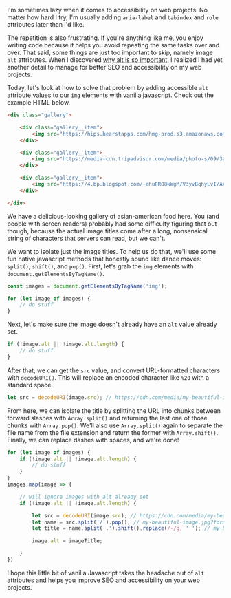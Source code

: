 <meta name="categories" content="javascript, html, accessibility" />
<meta name="media" content="/_assets/media/polaroids.jpg" />
<meta name="created" content="Tue Feb 11 2020" />

I'm sometimes lazy when it comes to accessibility on web projects. No matter how hard I try, I'm usually adding `aria-label` and `tabindex` and `role` attributes later than I'd like.

The repetition is also frustrating. If you're anything like me, you enjoy writing code because it helps you avoid repeating the same tasks over and over. That said, some things are just too important to skip, namely image `alt` attributes. When I discovered [why alt is so important](https://moz.com/learn/seo/alt-text), I realized I had yet another detail to manage for better SEO and accessibility on my web projects.

Today, let's look at how to solve that problem by adding accessible `alt` attribute values to our `img` elements with vanilla javascript. Check out the example HTML below.

```html
<div class="gallery">

    <div class="gallery__item">
        <img src="https://hips.hearstapps.com/hmg-prod.s3.amazonaws.com/_images/wboc-2-media-approved-preview-1521054875.jpeg?crop=1.00xw:0.870xh;0,0.130xh&resize=1080:*">
    </div>

    <div class="gallery__item">
        <img src="https://media-cdn.tripadvisor.com/media/photo-s/09/3a/1b/8a/sesame-chicken-yum.jpg">
    </div>

    <div class="gallery__item">
        <img src="https://4.bp.blogspot.com/-ehuFRO8kWgM/V3yvBqhyLvI/AAAAAAAAwQY/-eaVSQkLFs8ioHS53M_Hjxj7DJuj-pWFQCLcB/w1200-h630-p-k-no-nu/pei-wei-summer-salads.jpg">
    </div>

</div>
```

We have a delicious-looking gallery of asian-american food here. You (and people with screen readers) probably had some difficulty figuring that out though, because the actual image titles come after a long, nonsensical string of characters that servers can read, but we can't.

We want to isolate just the image titles. To help us do that, we'll use some fun native javascript methods that honestly sound like dance moves: `split()`, `shift()`, and `pop()`. First, let's grab the `img` elements with `document.getElementsByTagName()`.

```javascript
const images = document.getElementsByTagName('img');

for (let image of images) {
    // do stuff
}
```

Next, let's make sure the image doesn't already have an `alt` value already set.

```javascript
if (!image.alt || !image.alt.length) {
    // do stuff
}
```

After that, we can get the `src` value, and convert URL-formatted characters with `decodeURI()`. This will replace an encoded character like `%20` with a standard space.

```javascript
let src = decodeURI(image.src); // https://cdn.com/media/my-beautiful-image.jpg?format=small
```

From here, we can isolate the title by splitting the URL into chunks between forward slashes with `Array.split()` and returning the last one of those chunks with `Array.pop()`. We'll also use `Array.split()` again to separate the file name from the file extension and return the former with `Array.shift()`. Finally, we can replace dashes with spaces, and we're done!

```javascript
for (let image of images) {
    if (!image.alt || !image.alt.length) {
        // do stuff
    }
}
images.map(image => {

    // will ignore images with alt already set
    if (!image.alt || !image.alt.length) {

        let src = decodeURI(image.src); // https://cdn.com/media/my-beautiful-image.jpg?format=small
        let name = src.split('/').pop(); // my-beautiful-image.jpg?format=small
        let title = name.split('.').shift().replace(/-/g, ' '); // my beautiful image

        image.alt = imageTitle;

    }
})
```

I hope this little bit of vanilla Javascript takes the headache out of `alt` attributes and helps you improve SEO and accessibility on your web projects.